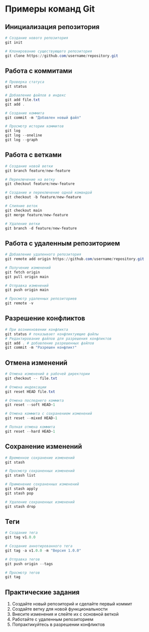# Примеры команд Git

## Инициализация репозитория
```powershell
# Создание нового репозитория
git init

# Клонирование существующего репозитория
git clone https://github.com/username/repository.git
```

## Работа с коммитами
```powershell
# Проверка статуса
git status

# Добавление файлов в индекс
git add file.txt
git add .

# Создание коммита
git commit -m "Добавлен новый файл"

# Просмотр истории коммитов
git log
git log --oneline
git log --graph
```

## Работа с ветками
```powershell
# Создание новой ветки
git branch feature/new-feature

# Переключение на ветку
git checkout feature/new-feature

# Создание и переключение одной командой
git checkout -b feature/new-feature

# Слияние веток
git checkout main
git merge feature/new-feature

# Удаление ветки
git branch -d feature/new-feature
```

## Работа с удаленным репозиторием
```powershell
# Добавление удаленного репозитория
git remote add origin https://github.com/username/repository.git

# Получение изменений
git fetch origin
git pull origin main

# Отправка изменений
git push origin main

# Просмотр удаленных репозиториев
git remote -v
```

## Разрешение конфликтов
```powershell
# При возникновении конфликта
git status # показывает конфликтующие файлы
# Редактирование файлов для разрешения конфликтов
git add . # добавление разрешенных файлов
git commit -m "Разрешен конфликт"
```

## Отмена изменений
```powershell
# Отмена изменений в рабочей директории
git checkout -- file.txt

# Отмена индексации
git reset HEAD file.txt

# Отмена последнего коммита
git reset --soft HEAD~1

# Отмена коммита с сохранением изменений
git reset --mixed HEAD~1

# Полная отмена коммита
git reset --hard HEAD~1
```

## Сохранение изменений
```powershell
# Временное сохранение изменений
git stash

# Просмотр сохраненных изменений
git stash list

# Применение сохраненных изменений
git stash apply
git stash pop

# Удаление сохраненных изменений
git stash drop
```

## Теги
```powershell
# Создание тега
git tag v1.0.0

# Создание аннотированного тега
git tag -a v1.0.0 -m "Версия 1.0.0"

# Отправка тегов
git push origin --tags

# Просмотр тегов
git tag
```

## Практические задания

1. Создайте новый репозиторий и сделайте первый коммит
2. Создайте ветку для новой функциональности
3. Внесите изменения и слейте их с основной веткой
4. Работайте с удаленным репозиторием
5. Попрактикуйтесь в разрешении конфликтов 